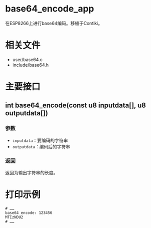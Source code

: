 # base64_encode_app

在ESP8266上进行base64编码。移植于Contiki。

# 相关文件

- user/base64.c
- include/base64.h

# 主要接口

## int base64_encode(const u8 inputdata[], u8 outputdata[])

### 参数

- `inputdata`：要编码的字符串
- `outputdata`：编码后的字符串

### 返回

返回为输出字符串的长度。


# 打印示例

```
# ……
base64 encode: 123456
MTIzNDU2
# ……
```
